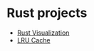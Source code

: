 # Rust projects

- [Rust Visualization](https://github.com/rustviz/rustviz)
- [LRU Cache](https://dev.to/seanchen1991/implementing-an-lru-cache-in-rust-33pp)
